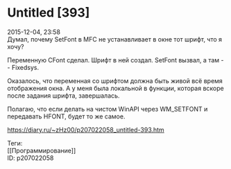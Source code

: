 Untitled [393]
===============

   
 2015-12-04, 23:58   
  Думал, почему SetFont в MFC не устанавливает в окне тот шрифт, что я хочу?   
   
 Переменную CFont сделал. Шрифт в ней создал. SetFont вызвал, а там -- Fixedsys.   
   
 Оказалось, что переменная со шрифтом должна быть живой всё время отображения окна. А у меня была локальной в функции, которая вскоре после задания шрифта, завершалась.   
   
 Полагаю, что если делать на чистом WinAPI через WM\_SETFONT и передавать HFONT, будет то же самое.   
    
 <https://diary.ru/~zHz00/p207022058_untitled-393.htm>   
   
 Теги:   
 [[Программирование]]   
 ID: p207022058